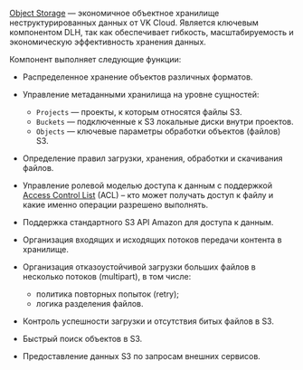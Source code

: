 [Object Storage](/ru/storage/s3/concepts/about) — экономичное объектное хранилище неструктурированных данных от VK Cloud. Является ключевым компонентом DLH, так как обеспечивает гибкость, масштабируемость и экономическую эффективность хранения данных.

Компонент выполняет следующие функции:

- Распределенное хранение объектов различных форматов.
- Управление метаданными хранилища на уровне сущностей:

    - `Projects` — проекты, к которым относятся файлы S3.
    - `Buckets` — подключенные к S3 локальные диски внутри проектов.
    - `Objects` — ключевые параметры обработки объектов (файлов) S3.

- Определение правил загрузки, хранения, обработки и скачивания файлов.
- Управление ролевой моделью доступа к данным с поддержкой [Access Control List](/ru/storage/s3/concepts/s3-acl) (ACL) – кто может получать доступ к файлу и какие именно операции разрешено выполнять.
- Поддержка стандартного S3 API Amazon для доступа к данным.
- Организация входящих и исходящих потоков передачи контента в хранилище.
- Организация отказоустойчивой загрузки больших файлов в несколько потоков (multipart), в том числе:

    - политика повторных попыток (retry);
    - логика разделения файлов.

- Контроль успешности загрузки и отсутствия битых файлов в S3.
- Быстрый поиск объектов в S3.
- Предоставление данных S3 по запросам внешних сервисов.

